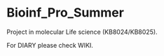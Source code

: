 # Bioinf_Pro_Summer  
Project in molecular Life science (KB8024/KB8025).  
  
For DIARY please check WIKI.  

